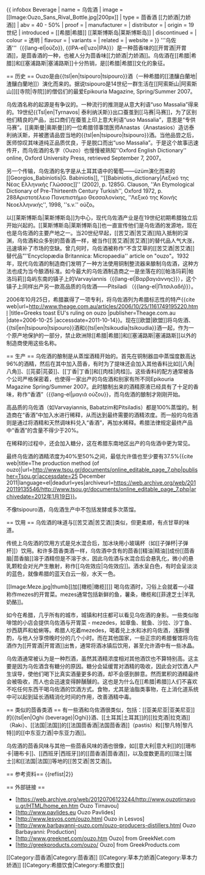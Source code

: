 {{ infobox Beverage
| name         = 乌佐酒
| image        = [[Image:Ouzo_Sans_Rival_Bottle.jpg|200px]]
| type         = 茴香酒 [[力娇酒|力娇酒]]
| abv          = 40 - 50%
| proof        = 
| manufacturer = 
| distributor  =
| origin       = 19世纪
| introduced   = [[希腊|希腊]] [[莱斯博斯岛|莱斯博斯岛]]
| discontinued = 
| colour       = 透明
| flavour      = 
| variants     = 
| related      = 
| website      =
}}
'''乌佐酒'''（{{lang-el|ούζο}}, {{IPA-el|ˈuzo|IPA}}）是一种茴香味的[[开胃酒|开胃酒]]，是茴香酒的一种，也被人分为茴香味[[力娇酒|力娇酒]]。乌佐酒在[[希腊|希腊]]和[[塞浦路斯|塞浦路斯]]十分热销，是[[希腊|希腊]]文化的象征。

== 历史 ==
Ouzo是由{{tsl|en|tsipouro|tsipouro}}酒（一种希腊的[[渣釀白蘭地|渣釀白蘭地]]）演化而来的。据说tsipouro是14世纪一群生活在[[阿索斯山|阿索斯山]][[寺院|寺院]]的僧侣们的最爱<ref>Epikouria Magazine, Spring/Summer 2007</ref>。

乌佐酒名称的起源是有争议的。一种流行的推测是从意大利语“uso Massalia”得来的。19世纪{{Tsl|en|Tyrnavos| 泰利纳沃斯}}出口蚕茧到[[马赛|马赛]]，为了区别他们精良的产品，出口商们在蚕茧上印上意大利语“uso Massalia”，意思是“专供马赛”。[[奥斯曼|奥斯曼]]的一位希腊领事馆医师Anastas（Anastasios）造访泰利纳沃斯，并被邀请品尝当地的{{tsl|en|tsipouro|tsipouro}}酒。当他品尝之后，医师惊叹其味道纯正品质优良，于是脱口而出“uso Massalia”。于是这个故事迅速传开，而乌佐酒的名字（Ouzo）也慢慢被熟知<ref>''Oxford English Dictionary'' online, Oxford University Press, retrieved September 7, 2007</ref>。

另一个传输，乌佐酒的名字是从土耳其语中的葡萄——üzüm演化而来的<ref>[[Georgios_Babiniotis|G. Babiniotis]], ''[[Babiniotis_dictionary|Λεξικό της Νέας Ελληνικής Γλώσσας]]'' (2002), p. 1285</ref><ref>G. Clauson, ''An Etymological Dictionary of Pre-Thirteenth Century Turkish'', Oxford 1972, p. 288</ref><ref>Αριστοτέλειο Πανεπιστήμιο Θεσσαλονίκης, ''Λεξικό της Κοινής Νεοελληνικής'', 1998, ''s.v.'' ούζο</ref>。

以[[莱斯博斯岛|莱斯博斯岛]]为中心，现代乌佐酒产业是在19世纪初期希腊独立后开始兴起的。[[莱斯博斯岛|莱斯博斯岛]]也一直宣传他们是乌佐酒的发源地，现在也是乌佐酒的主要产地之一。当20世纪早起，[[苦艾酒|苦艾酒]]陷入抵制的深渊，乌佐酒和众多别的茴香酒一样，被当作[[苦艾酒|苦艾酒]]的替代品人气大涨，迅速填补了市场的空缺。曾几何时，乌佐酒被称作“不含艾草的[[苦艾酒|苦艾酒]]替代品”<ref>''Encyclopædia Britannica: Micropaedia'' article on "ouzo"</ref>。1932年，现代乌佐酒的制造商们发明了一种方法使用铜制整流器来酿制乌佐酒，这种方法也成为当今酿酒标准。如今最大的乌佐酒制造商之一是坐落在的[[帕洛玛莉|帕洛玛莉]]岛屿东南的镇子上的Varvayiannis（{{lang-el|Βαρβαγιάννης}}），这个镇子上同样出产另一款高品质的乌佐酒——Pitsiladi （{{lang-el|Πιτσιλαδή}}）。

2006年10月25日，希腊赢得了一项专利，将乌佐酒列为希腊标志性的特产<ref>{{cite web|url=http://www.theage.com.au/articles/2006/10/25/1161749195220.html |title=Greeks toast EU's ruling on ouzo |publisher=Theage.com.au |date=2006-10-25 |accessdate=2011-10-14}}</ref>。现在[[欧盟|欧盟]]将乌佐酒、{{tsl|en|tsipouro|tsipouro}}酒和{{tsl|en|tsikoudia|tsikoudia}}酒一起，作为一个原产地保护的一部分，禁止欧洲除[[希腊|希腊]]和[[塞浦路斯|塞浦路斯]]以外的制造商使用这些名称。

== 生产 ==
乌佐酒的酿制是从蒸馏酒精开始的。首先在铜制器皿中蒸馏度数高达96%的酒精，然后在其中加入茴香，有时为了提味还会加入其他香料比如[[八角|八角]]、[[芫荽|芫荽]]、[[丁香|丁香]]和[[肉桂|肉桂]]。这些香料的配方通常被各个公司严格保密着，也使得一家出产的乌佐酒和别家有所不同<ref>Epikouria Magazine Spring/Summer 2007</ref>。此时酿制出来的酒精原液已经具有了十足的香味，称作“香酒”（{{lang-el|μαγιά ούζου}}，而乌佐酒的酿制才刚刚开始。

高品质的乌佐酒（如Varvayiannis, Babatzim和Pitsiladis）都是100%蒸馏的。制造商在“香酒”中加入水进行稀释，从而达到最终需要的酒精浓度。而一般的乌佐酒则是通过将酒精和天然调味料兑入“香酒”，再加水稀释。希腊法律规定最终产品中“香酒”的含量不得少于20%。

在稀释的过程中，还会加入糖分，这在希腊东南地区出产的乌佐酒中更为常见。

最终乌佐酒的酒精浓度为40%至50%之间，最低允许值也至少要有37.5%<ref>{{cite web|title=The production method (of ouzo)|url=http://www.tsou.gr/documents/online_editable_page_7.php|publisher=Tsou.gr|accessdate=25 December 2011|language=el|deadurl=yes|archiveurl=https://web.archive.org/web/20120119135546/http://www.tsou.gr/documents/online_editable_page_7.php|archivedate=2012年1月19日}}</ref>。

不像tsipouro酒，乌佐酒生产中不包括发酵或多次蒸馏。

== 饮用 ==
乌佐酒的味道与[[苦艾酒|苦艾酒]]类似，但更柔顺，有点甘草的味道。

传统上乌佐酒的饮用方式是兑水混合后，加冰块用小玻璃杯（如[[子弹杯|子弹杯]]）饮用。和许多茴香类酒一样，乌佐酒中含有的茴香[[精油|精油]]成份[[茴香脑|茴香脑]]溶于酒精但是不溶于水，因此乌佐酒与水混合后会悬乳化，微小的悬乳颗粒会对光产生散射，称作[[乌佐效应|乌佐效应]]。酒水呈白色，有时会呈淡淡的蓝色，就像希腊的蓝天白云一般，水天一色。

[[Image:Meze.jpg|thumb]]加[[橄榄|橄榄]]]]
喝乌佐酒时，习俗上会就着一小碟称作mezes的开胃菜。mezes通常包括新鲜的鱼，薯条，橄榄和[[菲達芝士|羊乳奶酪]]。

如今在希腊，几乎所有的城市，城镇和村庄都可以看见乌佐酒的身影。一些类似咖啡馆的小店会提供乌佐酒与开胃菜 - mezedes，如章鱼、鱿鱼、沙拉、沙丁鱼、炒西葫芦和蛤蜊等。希腊人吃着mezedes，喝着兑上水和冰的乌佐酒，浅斟慢酌，与他人分享傍晚时分的几个小时。而在其他国家，一些正宗的希腊餐馆将乌佐酒作为[[开胃酒|开胃酒]]出售，通常将酒冰镇后饮用，甚至允许酒中有一些冰晶。

乌佐酒通常被认为是一种烈酒，虽然其酒精浓度相对其他酒饮也不算特别高。这主要是因为乌佐酒含有糖分的原因。糖分会延缓胃对酒精的吸收，因此会对饮酒人产生误导，使他们喝下比真实酒量更多的酒，却不会感到醉意。然而累积的酒精最终会被吸收，而人也会迅速变得醉醺醺的。这也是为什么在[[希腊|希腊]]人们不喜欢不吃任何东西干喝乌佐酒的饮酒方式。食物，尤其是油脂类事物，在上消化道系统中可以起到延长酒精消化时间的作用，改善酒精中毒。

== 类似的茴香类酒 ==
有一些酒和乌佐酒很类似，包括：[[亚美尼亚|亚美尼亚]]的{{tsl|en|Oghi (beverage)|Oghi}}酒、[[土耳其|土耳其]]的[[拉克酒|拉克酒]]（Rakı）、[[法国|法国]]的[[法国茴香酒|法国茴香酒]]（pastis）和[[黎凡特|黎凡特]]的[[中东亚力酒|中东亚力酒]]。

乌佐酒的茴香风味与其他一些茴香风味的酒也很像，如[[意大利|意大利]]的[[珊布卡|珊布卡]]、[[西班牙|西班牙]]的[[茴香酒|茴香酒]]，以及度数更高的[[瑞士|瑞士]]和[[法国|法国]]等地的[[苦艾酒|苦艾酒]]。

== 参考资料==
{{reflist|2}}

== 外部链接 ==
* [https://web.archive.org/web/20120706123244/http://www.ouzotirnavou.gr/HTML/home_en.htm Ouzo Tirnavou]
* [http://www.pavlides.eu Ouzo Pavlides]
* [http://www.lesvos.com/ouzo.html Ouzo in Lesvos]
* [http://www.barbayanni-ouzo.com/ouzo-producers-distillers.html Ouzo Barbayanni: Production]
* [http://www.greeknet.com/ouzo.htm Ouzo] from GreekNet.com
* [http://greekproducts.com/ouzo/ Ouzo] from GreekProducts.com

[[Category:茴香酒|Category:茴香酒]]
[[Category:草本力娇酒|Category:草本力娇酒]]
[[Category:希腊饮食|Category:希腊饮食]]